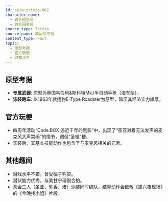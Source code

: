 ```yaml
---
id: seia-trivia-002
character_name:
  - 百合园圣亚
  - 百合园圣娅
source_type: Trivia
source_name: 趣闻与考据
content_type: Fact
topic:
  - 原型考据
  - 官方玩梗
  - 财富水平
---
```

## 原型考据
*   **专属武器**: 原型为英国韦伯利&斯科特Mk.I半自动手枪（海军型）。
*   **泳装跑车**: 以1963年款捷豹E-Type Roadster为原型，暗示其经济实力雄厚。

## 官方玩梗
*   四周年活动“Code:BOX 逼近千年的黑影”中，出现了“圣亚对着无法发声的麦克风大声哭闹”的情节，调侃“圣哑”梗。
*   实装后，其基本技能动作也包含了与麦克风相关的元素。

## 其他趣闻
*   游戏水平不错，曾受柚子称赞。
*   潜伏能力优秀，与美甘宁瑠很合拍。
*   茶会三人（圣亚、弥香、渚）泳装同时编队，结算动作会致敬《周六夜现场》的《今晚找小姐》片段。